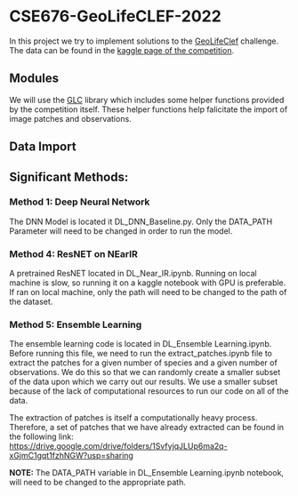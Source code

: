 # CSE676-GeoLifeCLEF-2022

In this project we try to implement solutions to the [GeoLifeClef](https://www.imageclef.org/GeoLifeCLEF2022 "GeoLifeClef") challenge. The data can be found in the [kaggle page of the competition](https://www.kaggle.com/competitions/geolifeclef-2022-lifeclef-2022-fgvc9/data "kaggle page of the competition").

## Modules

We will use the [GLC](https://github.com/maximiliense/GLC "GLC") library which includes some helper functions provided by the competition itself. These helper functions help falicitate the import of image patches and observations.

## Data Import

## Significant Methods:

### Method 1: Deep Neural Network
The DNN Model is located it DL_DNN_Baseline.py. Only the DATA_PATH Parameter will need to be changed in order to run the model.

### Method 4: ResNET on NEarIR
A pretrained ResNET located in DL_Near_IR.ipynb. Running on local machine is slow, so running it on a kaggle notebook with GPU is preferable. If ran on local machine, only the path will need to be changed to the path of the dataset.




### Method 5: Ensemble Learning
The ensemble learning code is located in DL_Ensemble Learning.ipynb. Before running this file, we need to run the extract_patches.ipynb file to extract the patches for a given number of species and a given number of observations. We do this so that we can randomly create a smaller subset of the data upon which we carry out our results. We use a smaller subset because of the lack of computational resources to run our code on all of the data.

The extraction of patches is itself a computationally heavy process. Therefore, a set of patches that we have already extracted can be found in the following link: 
https://drive.google.com/drive/folders/1SvfyjqJLUp6ma2q-xGjmC1gqt1fzhNGW?usp=sharing

**NOTE:** The DATA_PATH variable in DL_Ensemble Learning.ipynb notebook, will need to be changed to the appropriate path. 
